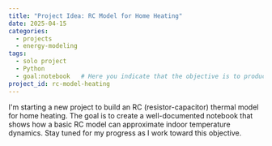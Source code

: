 ```yaml
---
title: "Project Idea: RC Model for Home Heating"
date: 2025-04-15
categories:
  - projects
  - energy-modeling
tags:
  - solo project
  - Python
  - goal:notebook   # Here you indicate that the objective is to produce a notebook
project_id: rc-model-heating
---
```

I'm starting a new project to build an RC (resistor-capacitor) thermal model for home heating.
The goal is to create a well-documented notebook that shows how a basic RC model can approximate indoor temperature dynamics.
Stay tuned for my progress as I work toward this objective.
